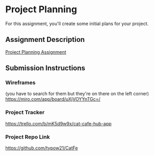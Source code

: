 # Project Planning
For this assignment, you'll create some initial plans for your project.

## Assignment Description
[Project Planning Assignment](https://education.launchcode.org/liftoff/modules/assignments/project-planning)

## Submission Instructions

### Wireframes
(you have to search for them but they're on there on the left corner)
https://miro.com/app/board/uXjVOYYnTGc=/

### Project Tracker

https://trello.com/b/mK5d9w9x/cat-cafe-hub-app

### Project Repo Link

https://github.com/typow21/CatFe
